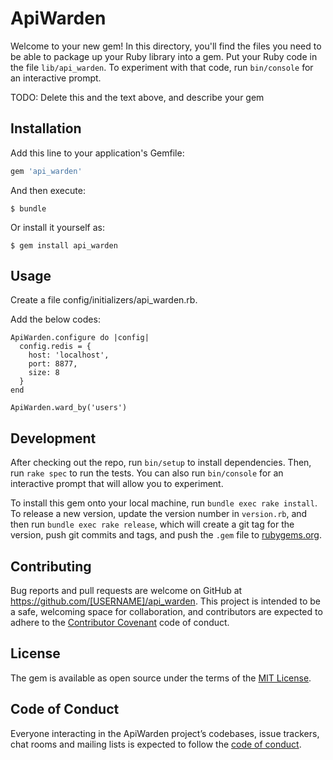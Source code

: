 # ApiWarden

Welcome to your new gem! In this directory, you'll find the files you need to be able to package up your Ruby library into a gem. Put your Ruby code in the file `lib/api_warden`. To experiment with that code, run `bin/console` for an interactive prompt.

TODO: Delete this and the text above, and describe your gem

## Installation

Add this line to your application's Gemfile:

```ruby
gem 'api_warden'
```

And then execute:

    $ bundle

Or install it yourself as:

    $ gem install api_warden

## Usage

Create a file config/initializers/api_warden.rb.

Add the below codes:
```
ApiWarden.configure do |config|
  config.redis = {
    host: 'localhost',
    port: 8877,
    size: 8
  }
end

ApiWarden.ward_by('users')
```

## Development

After checking out the repo, run `bin/setup` to install dependencies. Then, run `rake spec` to run the tests. You can also run `bin/console` for an interactive prompt that will allow you to experiment.

To install this gem onto your local machine, run `bundle exec rake install`. To release a new version, update the version number in `version.rb`, and then run `bundle exec rake release`, which will create a git tag for the version, push git commits and tags, and push the `.gem` file to [rubygems.org](https://rubygems.org).

## Contributing

Bug reports and pull requests are welcome on GitHub at https://github.com/[USERNAME]/api_warden. This project is intended to be a safe, welcoming space for collaboration, and contributors are expected to adhere to the [Contributor Covenant](http://contributor-covenant.org) code of conduct.

## License

The gem is available as open source under the terms of the [MIT License](https://opensource.org/licenses/MIT).

## Code of Conduct

Everyone interacting in the ApiWarden project’s codebases, issue trackers, chat rooms and mailing lists is expected to follow the [code of conduct](https://github.com/[USERNAME]/api_warden/blob/master/CODE_OF_CONDUCT.md).
